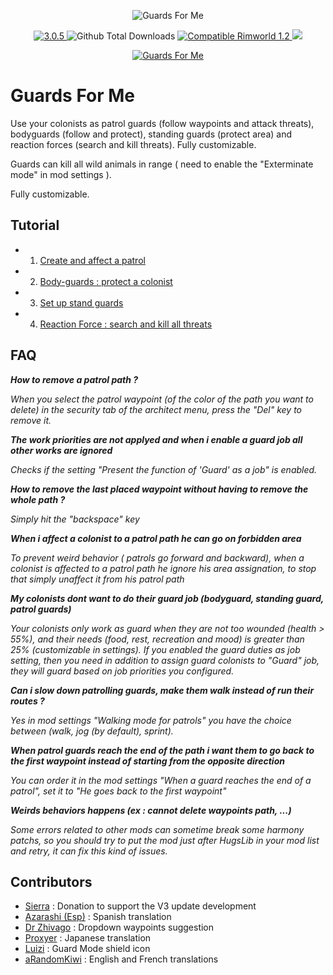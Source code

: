 <p align="center">
    <img src="https://i.imgur.com/XIVuSM0.png" alt="Guards For Me" />
</p>

<p align="center">
	<a href="https://github.com/aRandomKiwi/Guards-For-Me/releases">
		<img src="https://img.shields.io/badge/release-3.0.5-4BC51D.svg?style=flat" alt="3.0.5" />
    </a>
	<img src="https://img.shields.io/github/downloads-pre/aRandomKiwi/Guards-For-Me/total.svg?style=popout-square&color=green" alt="Github Total Downloads" />
	<a href="https://steamcommunity.com/sharedfiles/filedetails/?id=1855885448">
		<img src="https://img.shields.io/badge/RimWorld-1.2-purple.svg?longCache=true&style=plastic)" alt="Compatible Rimworld 1.2" />
    </a>
	<a href="https://steamcommunity.com/sharedfiles/filedetails/?id=1855885448">
		<img src="https://img.shields.io/badge/documentation-%F0%9F%94%8D-blue?style=flat" />
</p>
<p align="center">
    <a href="https://ko-fi.com/arandomkiwi">
        <img src="https://i.imgur.com/j6rtAY1.png" alt="Guards For Me" />
    </a>
</p>

# Guards For Me

Use your colonists as patrol guards (follow waypoints and attack threats), bodyguards (follow and protect), standing guards (protect area) and reaction forces (search and kill threats).
Fully customizable.

Guards can kill all wild animals in range ( need to enable the "Exterminate mode" in mod settings ).

Fully customizable.

## Tutorial

* 1) [Create and affect a patrol](https://www.youtube.com/watch?v=DqL9GBb6isI&t=7s)
* 2) [Body-guards : protect a colonist](https://www.youtube.com/watch?v=DqL9GBb6isI&t=1m44s)
* 3) [Set up stand guards](https://www.youtube.com/watch?v=DqL9GBb6isI&t=2m54s)
* 4) [Reaction Force : search and kill all threats](https://www.youtube.com/watch?v=7cgXENBV5vg)

## FAQ

***How to remove a patrol path ?***

*When you select the patrol waypoint (of the color of the path you want to delete) in the security tab of the architect menu, press the "Del" key to remove it.*

***The work priorities are not applyed and when i enable a guard job all other works are ignored***

*Checks if the setting "Present the function of 'Guard' as a job" is enabled.*

***How to remove the last placed waypoint without having to remove the whole path ?***

*Simply hit the "backspace" key*

***When i affect a colonist to a patrol path he can go on forbidden area***

*To prevent weird behavior ( patrols go forward and backward), when a colonist is affected to a patrol path he ignore his area assignation, to stop that simply unaffect it from his patrol path*

***My colonists dont want to do their guard job (bodyguard, standing guard, patrol guards)***

*Your colonists only work as guard when they are not too wounded (health > 55%), and their needs (food, rest, recreation and mood) is greater than 25% (customizable in settings).
If you enabled the guard duties as job setting, then you need in addition to assign guard colonists to "Guard" job, they will guard based on job priorities you configured.*

***Can i slow down patrolling guards, make them walk instead of run their routes ?***

*Yes in mod settings "Walking mode for patrols" you have the choice between (walk, jog (by default), sprint).*

***When patrol guards reach the end of the path i want them to go back to the first waypoint instead of starting from the opposite direction***

*You can order it in the mod settings "When a guard reaches the end of a patrol", set it to "He goes back to the first waypoint"*

***Weirds behaviors happens (ex : cannot delete waypoints path, ...)***

*Some errors related to other mods can sometime break some harmony patchs, so you should try to put the mod just after HugsLib in your mod list and retry, it can fix this kind of issues.*

## Contributors

* [Sierra](https://steamcommunity.com/id/DrunkAnton) : Donation to support the V3 update development
* [Azarashi (Esp)](https://steamcommunity.com/profiles/76561198050807612) : Spanish translation
* [Dr Zhivago](https://steamcommunity.com/profiles/76561198062060169) : Dropdown waypoints suggestion
* [Proxyer](https://steamcommunity.com/profiles/76561198257945076) : Japanese translation
* [Luizi](https://steamcommunity.com/profiles/76561198117475921) : Guard Mode shield icon
* [aRandomKiwi](https://steamcommunity.com/profiles/76561198059955795) : English and French translations
